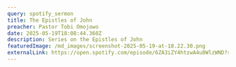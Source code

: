 ```yaml
---
query: spotify_sermon
title: The Epistles of John
preacher: Pastor Tobi Omojowo
date: 2025-05-19T18:08:44.360Z
description: Series on the Epistles of John
featuredImage: /md_images/screenshot-2025-05-19-at-18.22.30.png
externalLink: https://open.spotify.com/episode/6ZA3iZY4htzwA4u8WlzWND?si=f38f57d80b3048e1
---
```


